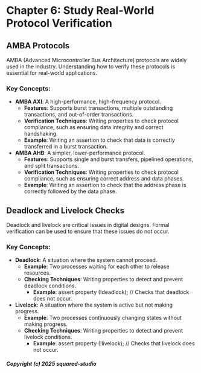 # Chapter 6: Study Real-World Protocol Verification

## AMBA Protocols
AMBA (Advanced Microcontroller Bus Architecture) protocols are widely used in the industry. Understanding how to verify these protocols is essential for real-world applications.

### Key Concepts:
- **AMBA AXI**: A high-performance, high-frequency protocol.
  - **Features**: Supports burst transactions, multiple outstanding transactions, and out-of-order transactions.
  - **Verification Techniques**: Writing properties to check protocol compliance, such as ensuring data integrity and correct handshaking.
  - **Example**: Writing an assertion to check that data is correctly transferred in a burst transaction.
- **AMBA AHB**: A simpler, lower-performance protocol.
  - **Features**: Supports single and burst transfers, pipelined operations, and split transactions.
  - **Verification Techniques**: Writing properties to check protocol compliance, such as ensuring correct address and data phases.
  - **Example**: Writing an assertion to check that the address phase is correctly followed by the data phase.

## Deadlock and Livelock Checks
Deadlock and livelock are critical issues in digital designs. Formal verification can be used to ensure that these issues do not occur.

### Key Concepts:
- **Deadlock**: A situation where the system cannot proceed.
  - **Example**: Two processes waiting for each other to release resources.
  - **Checking Techniques**: Writing properties to detect and prevent deadlock conditions.
    - **Example**: assert property (!deadlock); // Checks that deadlock does not occur.
- **Livelock**: A situation where the system is active but not making progress.
  - **Example**: Two processes continuously changing states without making progress.
  - **Checking Techniques**: Writing properties to detect and prevent livelock conditions.
    - **Example**: assert property (!livelock); // Checks that livelock does not occur.

##### Copyright (c) 2025 squared-studio

